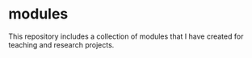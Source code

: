 # modules
This repository includes a collection of modules that I have created for teaching and research projects.
